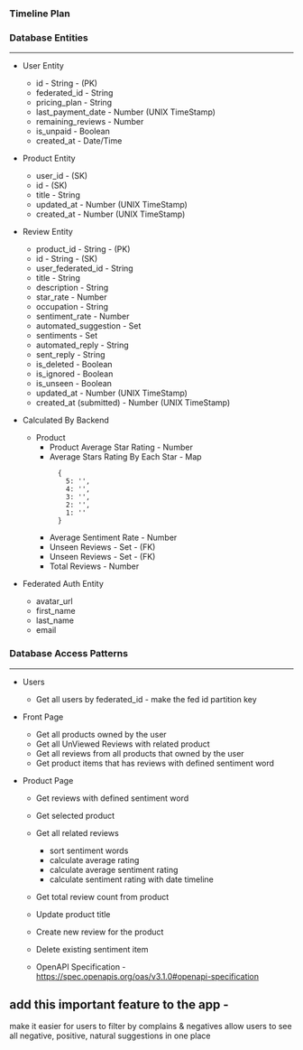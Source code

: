 ### Timeline Plan

### Database Entities
---

- User Entity
  - id - String - (PK)
  - federated_id - String
  - pricing_plan - String
  - last_payment_date - Number (UNIX TimeStamp)
  - remaining_reviews - Number
  - is_unpaid - Boolean
  - created_at - Date/Time

- Product Entity
  - user_id - (SK)
  - id - (SK)
  - title - String
  - updated_at - Number (UNIX TimeStamp)
  - created_at - Number (UNIX TimeStamp)

- Review Entity
  - product_id - String - (PK)
  - id - String - (SK)
  - user_federated_id - String
  - title - String
  - description - String
  - star_rate - Number
  - occupation - String
  - sentiment_rate - Number
  - automated_suggestion - Set
  - sentiments - Set
  - automated_reply - String
  - sent_reply - String
  - is_deleted - Boolean
  - is_ignored - Boolean
  - is_unseen - Boolean
  - updated_at - Number (UNIX TimeStamp)
  - created_at (submitted) - Number (UNIX TimeStamp)

- Calculated By Backend
  - Product
    - Product Average Star Rating - Number
    - Average Stars Rating By Each Star - Map
      ```
        {
          5: '',
          4: '',
          3: '',
          2: '',
          1: ''
        }
      ```
    - Average Sentiment Rate - Number
    - Unseen Reviews - Set - (FK)
    - Unseen Reviews - Set - (FK)
    - Total Reviews - Number

- Federated Auth Entity
  - avatar_url
  - first_name
  - last_name
  - email
### Database Access Patterns
---

- Users
  - Get all users by federated_id - make the fed id partition key

- Front Page
  - Get all products owned by the user
  - Get all UnViewed Reviews with related product
  - Get all reviews from all products that owned by the user
  - Get product items that has reviews with defined sentiment word

- Product Page
  - Get reviews with defined sentiment word
  - Get selected product
  - Get all related reviews
    - sort sentiment words
    - calculate average rating
    - calculate average sentiment rating
    - calculate sentiment rating with date timeline
  - Get total review count from product
  - Update product title
  - Create new review for the product
  - Delete existing sentiment item


  - OpenAPI Specification - https://spec.openapis.org/oas/v3.1.0#openapi-specification

add this important feature to the app - 
---------------------------------------------------------------------------
make it easier for users to filter by complains & negatives
allow users to see all negative, positive, natural suggestions in one place